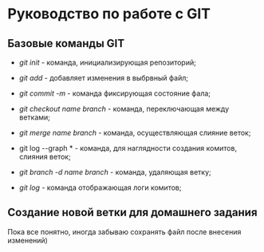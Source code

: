 # Руководство по работе с GIT

## Базовые команды GIT

* *git init* - команда, инициализирующая репозиторий;

 * *git add* - добавляет изменения в выбрвный файл;

 * *git commit -m* - команда фиксирующая состояние фала; 

 * *git checkout name branch* - команда, переключающая между ветками;

 * *git merge name branch* - команда, осуществляющая слияние веток;

 * git log --graph * - команда, для наглядности создания комитов, слияния веток;

 * *git branch -d name branch* - команда, удаляющая ветку;

 * *git log* - команда отображающая логи комитов;


 ## Создание новой ветки для домашнего задания
   
   Пока все понятно, иногда забываю сохранять файл после внесения изменений)